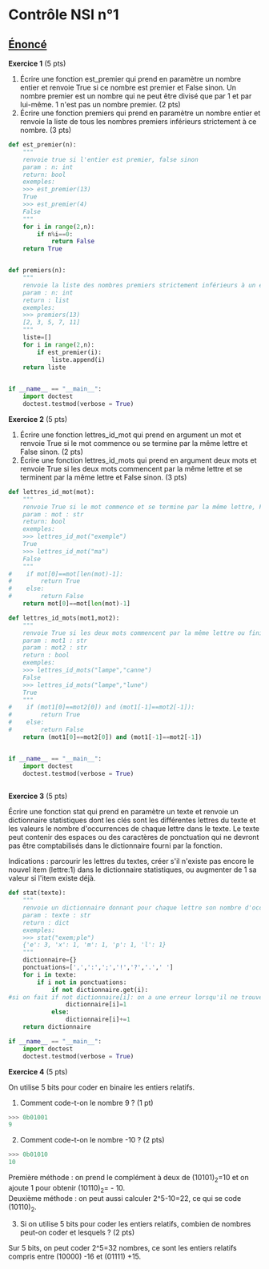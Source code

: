 # Contrôle NSI n°1

## [Énoncé](https://drive.google.com/file/d/1O77-MswDkDWt6aGu3Vl77PUo7sVOmqrW/view?usp=sharing)
 

**Exercice 1** (5 pts)         

1. Écrire une fonction est_premier qui prend en paramètre un nombre entier et renvoie
True si ce nombre est premier et False sinon. Un nombre premier est un nombre qui ne
peut être divisé que par 1 et par lui-même. 1 n'est pas un nombre premier. (2 pts)                   
2. Écrire une fonction premiers qui prend en paramètre un nombre entier et renvoie la
liste de tous les nombres premiers inférieurs strictement à ce nombre.     (3 pts)           


```python
def est_premier(n):
    """
    renvoie true si l'entier est premier, false sinon
    param : n: int
    return: bool
    exemples:
    >>> est_premier(13)
    True
    >>> est_premier(4)
    False
    """
    for i in range(2,n):
        if n%i==0:
            return False
    return True


def premiers(n):
    """
    renvoie la liste des nombres premiers strictement inférieurs à un entier
    param : n: int
    return : list
    exemples:
    >>> premiers(13)
    [2, 3, 5, 7, 11]
    """
    liste=[]
    for i in range(2,n):
        if est_premier(i):
            liste.append(i)
    return liste
            

if __name__ == "__main__":
    import doctest
    doctest.testmod(verbose = True)
```


**Exercice 2**  (5 pts)       
          
1. Écrire une fonction lettres_id_mot qui prend en argument un mot et renvoie True si le
mot commence ou se termine par la même lettre et False sinon.    (2 pts)                
2. Écrire une fonction lettres_id_mots qui prend en argument deux mots et renvoie True
si les deux mots commencent par la même lettre et se terminent par la même lettre et
False sinon.          (3 pts) 

```python
def lettres_id_mot(mot):
    """
    renvoie True si le mot commence et se termine par la même lettre, False sinon
    param : mot : str
    return: bool
    exemples:
    >>> lettres_id_mot("exemple")
    True
    >>> lettres_id_mot("ma")
    False
    """
#    if mot[0]==mot[len(mot)-1]:
#        return True
#    else:
#        return False
    return mot[0]==mot[len(mot)-1]

def lettres_id_mots(mot1,mot2):
    """
    renvoie True si les deux mots commencent par la même lettre ou finissent par la même lettre
    param : mot1 : str
    param : mot2 : str
    return : bool
    exemples:
    >>> lettres_id_mots("lampe","canne")
    False
    >>> lettres_id_mots("lampe","lune")
    True
    """
#    if (mot1[0]==mot2[0]) and (mot1[-1]==mot2[-1]):
#        return True
#    else:
#        return False
    return (mot1[0]==mot2[0]) and (mot1[-1]==mot2[-1])


if __name__ == "__main__":
    import doctest
    doctest.testmod(verbose = True)
          
```


          
**Exercice 3** (5 pts)         

Écrire une fonction stat qui prend en paramètre un texte et renvoie un dictionnaire
statistiques dont les clés sont les différentes lettres du texte et les valeurs le nombre
d'occurrences de chaque lettre dans le texte. Le texte peut contenir des espaces ou des
caractères de ponctuation qui ne devront pas être comptabilisés dans le dictionnaire fourni
par la fonction.          

Indications : parcourir les lettres du textes, créer s'il n'existe pas encore le nouvel item
(lettre:1) dans le dictionnaire statistiques, ou augmenter de 1 sa valeur si l'item existe déjà.
 
```python        
def stat(texte):
    """
    renvoie un dictionnaire donnant pour chaque lettre son nombre d'occurence sans tenir compte de la ponctuation
    param : texte : str
    return : dict
    exemples:
    >>> stat("exem;ple")
    {'e': 3, 'x': 1, 'm': 1, 'p': 1, 'l': 1}
    """
    dictionnaire={}
    ponctuations=[',',':',';','!','?','.',' ']
    for i in texte:
        if i not in ponctuations:
            if not dictionnaire.get(i):
#si on fait if not dictionnaire[i]: on a une erreur lorsqu'il ne trouve pas i dans le dictionnaire
                dictionnaire[i]=1
            else:
                dictionnaire[i]+=1
    return dictionnaire

if __name__ == "__main__":
    import doctest
    doctest.testmod(verbose = True)
```


**Exercice 4**  (5 pts)        

On utilise 5 bits pour coder en binaire les entiers relatifs.          

1. Comment code-t-on le nombre 9 ? (1 pt)
```python 
>>> 0b01001
9          
```
2. Comment code-t-on le nombre -10 ?  (2 pts)
```python 
>>> 0b01010
10        
```
Première méthode : on prend le complément à deux de (10101)<sub>2</sub>=10 et on ajoute 1 pour obtenir (10110)<sub>2</sub>= - 10.      
Deuxième méthode : on peut aussi calculer 2^5-10=22, ce qui se code (10110)<sub>2</sub>.

3. Si on utilise 5 bits pour coder les entiers relatifs, combien de nombres peut-on coder et
lesquels ?   (2 pts)

Sur 5 bits, on peut coder 2^5=32 nombres, ce sont les entiers relatifs compris entre (10000) -16 et (01111) +15.      
